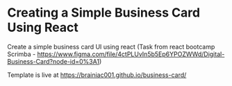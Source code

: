 # Creating a Simple Business Card Using React

Create a simple business card UI using react (Task from react bootcamp Scrimba - https://www.figma.com/file/4ctPLUvIn5b5Ep6YPOZWWd/Digital-Business-Card?node-id=0%3A1)

Template is live at https://brainiac001.github.io/business-card/

